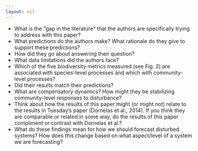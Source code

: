 ```yaml
---
layout: nil
---
```


* What is the "gap in the literature" that the authors are specifically trying to address with this paper?
* What predictions do the authors make? What rationale do they give to support these predictions?
* How did they go about answering their question?
* What data limitations did the authors face?
* Which of the five biodiversity metrics measured (see Fig. 2) are associated with species-level processes and which with community-level processes?
* Did their results match their predictions?
* What are compensatory dynamics? How might they be stabilizing community-level responses to disturbance?
* Think about how the results of this paper might (or might not) relate to the results in Tuesday’s paper (Dornelas et al., 2014). If you think they are comparable or related in some way, do the results of this paper compliment or contrast with Dornelas et al.?
* What do these findings mean for how we should forecast disturbed systems? How does this change based on what aspect/level of a system we are forecasting?
